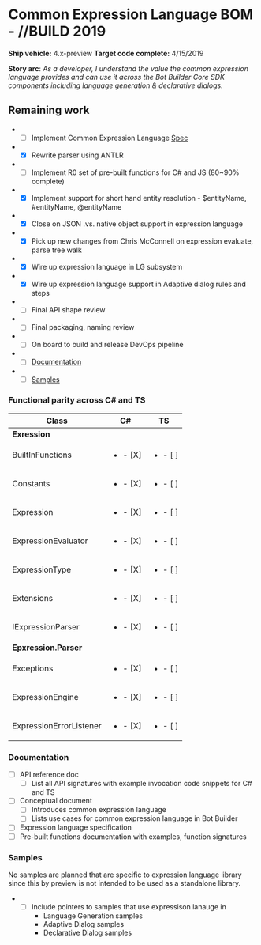 # Common Expression Language BOM - //BUILD 2019
**Ship vehicle:** 4.x-preview
**Target code complete:** 4/15/2019

**Story arc**: _As a developer, I understand the value the common expression language provides and can use it across the Bot Builder Core SDK components including language generation & declarative dialogs._

## Remaining work
- - [ ] Implement Common Expression Language [Spec](https://microsoft.sharepoint.com/:w:/t/ConversationalAI785/EfIx5-gPhE5HlAGhvNEoKLIBo0AeoWmq1ITRhai2q2trLA?e=x9uKyb)
- - [X] Rewrite parser using ANTLR
- - [ ] Implement R0 set of pre-built functions for C# and JS (80~90% complete)
- - [X] Implement support for short hand entity resolution - $entityName, #entityName, @entityName
- - [X] Close on JSON .vs. native object support in expression language
- - [X] Pick up new changes from Chris McConnell on expression evaluate, parse tree walk
- - [X] Wire up expression language in LG subsystem
- - [X] Wire up expression language support in Adaptive dialog rules and steps
- - [ ] Final API shape review
- - [ ] Final packaging, naming review
- - [ ] On board to build and release DevOps pipeline
- - [ ] [Documentation](#Documentation)
- - [ ] [Samples](#Samples)

### Functional parity across C# and TS

|        Class              |         C#             |          TS            |
|---------------------------|------------------------|------------------------|
| **Exression**             |                        |                        |
| BuiltInFunctions          |<ul><li>- [X] </li></ul>|<ul><li>- [ ] </li></ul>|
| Constants                 |<ul><li>- [X] </li></ul>|<ul><li>- [ ] </li></ul>|
| Expression                |<ul><li>- [X] </li></ul>|<ul><li>- [ ] </li></ul>|
| ExpressionEvaluator       |<ul><li>- [X] </li></ul>|<ul><li>- [ ] </li></ul>|
| ExpressionType            |<ul><li>- [X] </li></ul>|<ul><li>- [ ] </li></ul>|
| Extensions                |<ul><li>- [X] </li></ul>|<ul><li>- [ ] </li></ul>|
| IExpressionParser         |<ul><li>- [X] </li></ul>|<ul><li>- [ ] </li></ul>|
| **Epxression.Parser**     |                        |                        |
| Exceptions                |<ul><li>- [X] </li></ul>|<ul><li>- [ ] </li></ul>|
| ExpressionEngine          |<ul><li>- [X] </li></ul>|<ul><li>- [ ] </li></ul>|
| ExpressionErrorListener   |<ul><li>- [X] </li></ul>|<ul><li>- [ ] </li></ul>|

### Documentation
- [ ] API reference doc
    - [ ] List all API signatures with example invocation code snippets for C# and TS
- [ ] Conceptual document
    - [ ] Introduces common expression language
    - [ ] Lists use cases for common expression language in Bot Builder
- [ ] Expression language specification
- [ ] Pre-built functions documentation with examples, function signatures

### Samples
No samples are planned that are specific to expression language library since this by preview is not intended to be used as a standalone library. 
- - [ ] Include pointers to samples that use expressison lanauge in
    - Language Generation samples
    - Adaptive Dialog samples
    - Declarative Dialog samples
